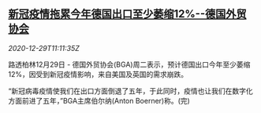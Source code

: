 <!--1609240995000-->
[新冠疫情拖累今年德国出口至少萎缩12%--德国外贸协会](https://cn.reuters.com/article/germany-bga-covid-export-1229-idCNKBS2930WI)
------

<div><i>2020-12-29T11:11:35Z</i></div><p>路透柏林12月29日 - 德国外贸协会(BGA)周二表示，预计德国出口今年至少萎缩12%，因受到新冠疫情影响，来自美国及英国的需求崩跌。</p><p>“新冠病毒疫情使我们在出口方面倒退了五年，于此同时，疫情也让我们在数字化方面前进了五年，”BGA主席伯尔纳(Anton Boerner)称。(完)</p>

